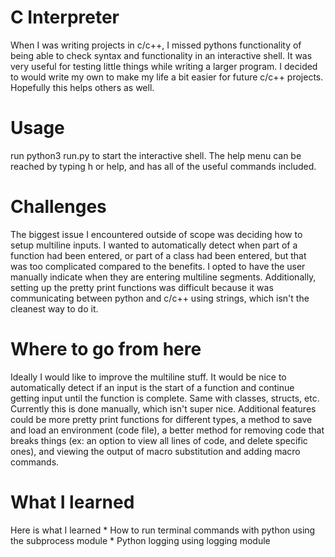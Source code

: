 # C Interpreter
When I was writing projects in c/c++, I missed pythons functionality of being able to check syntax and functionality in an interactive shell. It was very useful for testing little things while writing a larger program. I decided to would write my own to make my life a bit easier for future c/c++ projects. Hopefully this helps others as well.

# Usage
run python3 run.py to start the interactive shell. The help menu can be reached by typing h or help, and has all of the useful commands included. 

# Challenges
The biggest issue I encountered outside of scope was deciding how to setup multiline inputs. I wanted to automatically detect when part of a function had been entered, or part of a class had been entered, but that was too complicated compared to the benefits. I opted to have the user manually indicate when they are entering multiline segments. Additionally, setting up the pretty print functions was difficult because it was communicating between python and c/c++ using strings, which isn't the cleanest way to do it.

# Where to go from here
Ideally I would like to improve the multiline stuff. It would be nice to automatically detect if an input is the start of a function and continue getting input until the function is complete. Same with classes, structs, etc. Currently this is done manually, which isn't super nice. Additional features could be more pretty print functions for different types, a method to save and load an environment (code file), a better method for removing code that breaks things (ex: an option to view all lines of code, and delete specific ones), and viewing the output of macro substitution and adding macro commands.

# What I learned
Here is what I learned
	* How to run terminal commands with python using the subprocess module
	* Python logging using logging module

